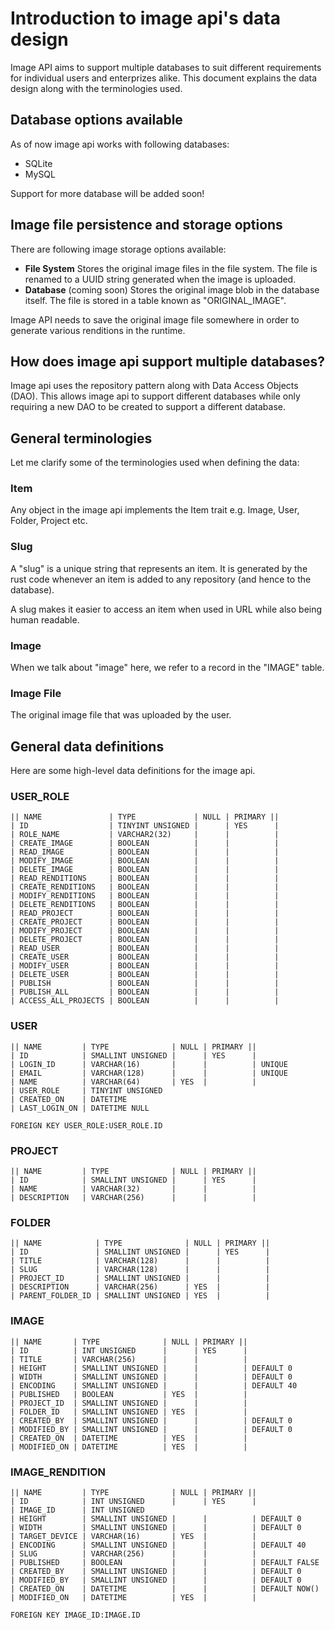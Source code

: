 # Introduction to image api's data design
Image API aims to support multiple databases to suit different requirements for
individual users and enterprizes alike. This document explains the data design
along with the terminologies used.

## Database options available
As of now image api works with following databases:
- SQLite
- MySQL

Support for more database will be added soon!

## Image file persistence and storage options
There are following image storage options available:
- **File System**
  Stores the original image files in the file system. The file is renamed to a
  UUID string generated when the image is uploaded.
- **Database** (coming soon)
  Stores the original image blob in the database itself. The file is stored in
  a table known as "ORIGINAL_IMAGE".

Image API needs to save the original image file somewhere in order to generate
various renditions in the runtime.

## How does image api support multiple databases?
Image api uses the repository pattern along with Data Access Objects (DAO).
This allows image api to support different databases while only requiring a new
DAO to be created to support a different database.

## General terminologies
Let me clarify some of the terminologies used when defining the data:

### Item
Any object in the image api implements the Item trait e.g. Image, User, Folder,
Project etc.

### Slug
A "slug" is a unique string that represents an item. It is generated by the
rust code whenever an item is added to any repository (and hence to the
database).

A slug makes it easier to access an item when used in URL while also being
human readable.

### Image
When we talk about "image" here, we refer to a record in the "IMAGE" table.

### Image File
The original image file that was uploaded by the user.


## General data definitions
Here are some high-level data definitions for the image api.

### USER_ROLE
    || NAME               | TYPE             | NULL | PRIMARY ||
    | ID                  | TINYINT UNSIGNED |      | YES      |
    | ROLE_NAME           | VARCHAR2(32)     |      |          |
    | CREATE_IMAGE        | BOOLEAN          |      |          |
    | READ_IMAGE          | BOOLEAN          |      |          |
    | MODIFY_IMAGE        | BOOLEAN          |      |          |
    | DELETE_IMAGE        | BOOLEAN          |      |          |
    | READ_RENDITIONS     | BOOLEAN          |      |          |
    | CREATE_RENDITIONS   | BOOLEAN          |      |          |
    | MODIFY_RENDITIONS   | BOOLEAN          |      |          |
    | DELETE_RENDITIONS   | BOOLEAN          |      |          |
    | READ_PROJECT        | BOOLEAN          |      |          |
    | CREATE_PROJECT      | BOOLEAN          |      |          |
    | MODIFY_PROJECT      | BOOLEAN          |      |          |
    | DELETE_PROJECT      | BOOLEAN          |      |          |
    | READ_USER           | BOOLEAN          |      |          |
    | CREATE_USER         | BOOLEAN          |      |          |
    | MODIFY_USER         | BOOLEAN          |      |          |
    | DELETE_USER         | BOOLEAN          |      |          |
    | PUBLISH             | BOOLEAN          |      |          |
    | PUBLISH_ALL         | BOOLEAN          |      |          |
    | ACCESS_ALL_PROJECTS | BOOLEAN          |      |          |


### USER
    || NAME         | TYPE              | NULL | PRIMARY ||
    | ID            | SMALLINT UNSIGNED |      | YES      |
    | LOGIN_ID      | VARCHAR(16)       |      |          | UNIQUE
    | EMAIL         | VARCHAR(128)      |      |          | UNIQUE
    | NAME          | VARCHAR(64)       | YES  |          |
    | USER_ROLE     | TINYINT UNSIGNED
    | CREATED_ON    | DATETIME
    | LAST_LOGIN_ON | DATETIME NULL
    
    FOREIGN KEY USER_ROLE:USER_ROLE.ID

### PROJECT
    || NAME         | TYPE              | NULL | PRIMARY ||
    | ID            | SMALLINT UNSIGNED |      | YES      |
    | NAME          | VARCHAR(32)       |      |          |
    | DESCRIPTION   | VARCHAR(256)      |      |          |

### FOLDER
    || NAME            | TYPE              | NULL | PRIMARY ||
    | ID               | SMALLINT UNSIGNED |      | YES      |
    | TITLE            | VARCHAR(128)      |      |          |
    | SLUG             | VARCHAR(128)      |      |          |
    | PROJECT_ID       | SMALLINT UNSIGNED |      |          |
    | DESCRIPTION      | VARCHAR(256)      | YES  |          |
    | PARENT_FOLDER_ID | SMALLINT UNSIGNED | YES  |          |

### IMAGE
    || NAME       | TYPE              | NULL | PRIMARY ||
    | ID          | INT UNSIGNED      |      | YES      |
    | TITLE       | VARCHAR(256)      |      |          |
    | HEIGHT      | SMALLINT UNSIGNED |      |          | DEFAULT 0
    | WIDTH       | SMALLINT UNSIGNED |      |          | DEFAULT 0
    | ENCODING    | SMALLINT UNSIGNED |      |          | DEFAULT 40
    | PUBLISHED   | BOOLEAN           | YES  |          |
    | PROJECT_ID  | SMALLINT UNSIGNED |      |          |
    | FOLDER_ID   | SMALLINT UNSIGNED | YES  |          |
    | CREATED_BY  | SMALLINT UNSIGNED |      |          | DEFAULT 0
    | MODIFIED_BY | SMALLINT UNSIGNED |      |          | DEFAULT 0
    | CREATED_ON  | DATETIME          | YES  |          |
    | MODIFIED_ON | DATETIME          | YES  |          | 

### IMAGE_RENDITION
    || NAME         | TYPE              | NULL | PRIMARY ||
    | ID            | INT UNSIGNED      |      | YES      |
    | IMAGE_ID      | INT UNSIGNED
    | HEIGHT        | SMALLINT UNSIGNED |      |          | DEFAULT 0
    | WIDTH         | SMALLINT UNSIGNED |      |          | DEFAULT 0
    | TARGET_DEVICE | VARCHAR(16)       | YES  |          |
    | ENCODING      | SMALLINT UNSIGNED |      |          | DEFAULT 40
    | SLUG          | VARCHAR(256)      |      |          |
    | PUBLISHED     | BOOLEAN           |      |          | DEFAULT FALSE
    | CREATED_BY    | SMALLINT UNSIGNED |      |          | DEFAULT 0
    | MODIFIED_BY   | SMALLINT UNSIGNED |      |          | DEFAULT 0
    | CREATED_ON    | DATETIME          |      |          | DEFAULT NOW()
    | MODIFIED_ON   | DATETIME          | YES  |          | 

    FOREIGN KEY IMAGE_ID:IMAGE.ID


